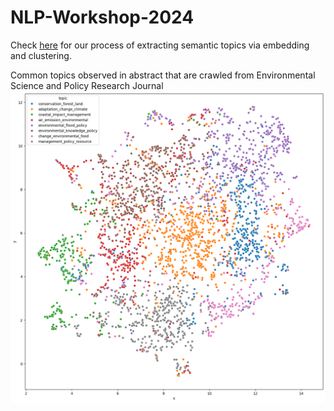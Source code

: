 # NLP-Workshop-2024
Check [here](workshop.ipynb) for our process of extracting semantic topics via embedding and clustering.


Common topics observed in abstract that are crawled from Environmental Science and Policy Research Journal
![topics map](output.png "Topics Map")